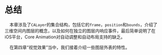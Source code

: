 # 总结
&nbsp;&nbsp;&nbsp;&nbsp;本章涉及了`CALayer`的集合结构，包括它的`frame`，`position`和`bounds`，介绍了三维空间内图层的概念，以及如何在独立的图层内响应事件，最后简单说明了在iOS平台，Core Animation对自动调整和自动布局支持的缺乏。

&nbsp;&nbsp;&nbsp;&nbsp;在第四章“视觉效果”当中，我们接着介绍一些图层外表的特性。
